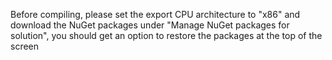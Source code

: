 Before compiling, please set the export CPU architecture to "x86" and download the NuGet packages under "Manage NuGet packages for solution", you should get an option to restore the packages at the top of the screen
